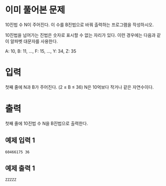 이미 풀어본 문제
============
10진법 수 N이 주어진다. 이 수를 B진법으로 바꿔 출력하는 프로그램을 작성하시오.

10진법을 넘어가는 진법은 숫자로 표시할 수 없는 자리가 있다. 이런 경우에는 다음과 같이 알파벳 대문자를 사용한다.

A: 10, B: 11, ..., F: 15, ..., Y: 34, Z: 35

입력
=========
첫째 줄에 N과 B가 주어진다. (2 ≤ B ≤ 36) N은 10억보다 작거나 같은 자연수이다.

출력
=========
첫째 줄에 10진법 수 N을 B진법으로 출력한다.

예제 입력 1 
------------
```
60466175 36
```
예제 출력 1 
------------
```
ZZZZZ
```
